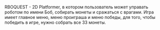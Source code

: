 RBOQUEST - 2D Platformer, в котором пользователь может управать роботом по имени Боб, собирать монеты и сражаться с врагами. Игра имеет главное меню, меню проиграша и меню победы, для того, чтобы победить в игре, нужно собрать все 33 монеты. 
